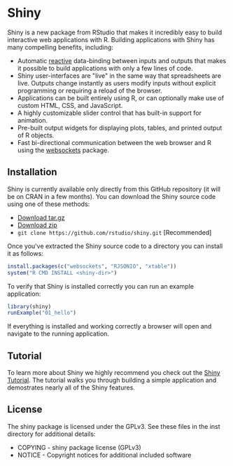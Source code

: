 # Shiny 

Shiny is a new package from RStudio that makes it incredibly easy to build interactive web applications with R. Building applications with Shiny has many compelling benefits, including:

* Automatic [reactive](http://en.wikipedia.org/wiki/Reactive_programming) data-binding between inputs and outputs that makes it possible to build applications with only a few lines of code.
* Shiny user-interfaces are "live" in the same way that spreadsheets are live. Outputs change instantly as users modify inputs without explicit programming or requiring a reload of the browser.
* Applications can be built entirely using R, or can optionally make use of custom HTML, CSS, and JavaScript.
* A highly customizable slider control that has built-in support for animation.
* Pre-built output widgets for displaying plots, tables, and printed output of R objects.
* Fast bi-directional communication between the web browser and R using the [websockets](http://illposed.net/websockets.html) package.

## Installation


Shiny is currently available only directly from this GitHub repository (it will be on CRAN in a few months). You can download the Shiny source code using one of these methods:

* [Download tar.gz](https://github.com/rstudio/shiny/tarball/master) 
* [Download zip](https://github.com/rstudio/shiny/zipball/master)
* `git clone https://github.com/rstudio/shiny.git` [Recommended]

Once you've extracted the Shiny source code to a directory you can install it as follows:

```r
install.packages(c("websockets", "RJSONIO", "xtable"))
system("R CMD INSTALL <shiny-dir>")
```

To verify that Shiny is installed correctly you can run an example application:

```r
library(shiny)
runExample("01_hello")
```

If everything is installed and working correctly a browser will open and navigate to the running application. 

## Tutorial

To learn more about Shiny we highly recommend you check out the [Shiny Tutorial](http://rstudio.github.com/shiny/tutorial). The tutorial walks you through building a simple application and demostrates nearly all of the Shiny features.

## License

The shiny package is licensed under the GPLv3. See these files in the inst directory for additional details:

- COPYING - shiny package license (GPLv3)
- NOTICE  - Copyright notices for additional included software
